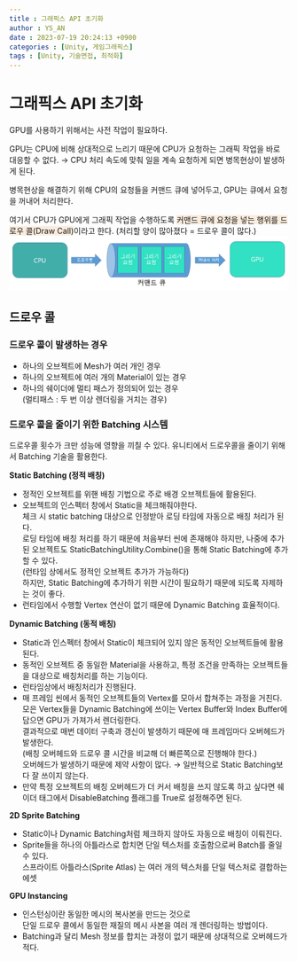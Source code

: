 ```yaml
---
title : 그래픽스 API 초기화
author : YS_AN
date : 2023-07-19 20:24:13 +0900
categories : [Unity, 게임그래픽스]
tags : [Unity, 기술면접, 최적화]
---
```


# 그래픽스 API 초기화

GPU를 사용하기 위해서는 사전 작업이 필요하다.

GPU는 CPU에 비해 상대적으로 느리기 때문에 CPU가 요청하는 그래픽 작업을 바로 대응할 수 없다. 
→ CPU 처리 속도에 맞춰 일을 계속 요청하게 되면 병목현상이 발생하게 된다. 

병목현상을 해결하기 위해 CPU의 요청들을 커맨드 큐에 넣어두고, GPU는 큐에서 요청을 꺼내어 처리한다. 

여기서 CPU가 GPU에게 그래픽 작업을 수행하도록 <span style='background-color: #FBECDD'>커맨드 큐에 요청을 넣는 행위를 드로우 콜(Draw Call)</span>이라고 한다.
(처리할 양이 많아졌다 = 드로우 콜이 많다.)
![드로우콜 이미지](../../assets/img//post/Unity/GameGraphics/071901_DrawCall.PNG)


## 드로우 콜

### 드로우 콜이 발생하는 경우

- 하나의 오브젝트에 Mesh가 여러 개인 경우
- 하나의 오브젝트에 여러 개의 Material이 있는 경우
- 하나의 쉐이더에 멀티 패스가 정의되어 있는 경우 <br/> (멀티패스 : 두 번 이상 렌더링을 거치는 경우)


### 드로우 콜을 줄이기 위한 Batching 시스템

드로우콜 횟수가 크만 성능에 영향을 끼칠 수 있다.
유니티에서 드로우콜을 줄이기 위해서 Batching 기술을 활용한다. 

**Static Batching (정적 배칭)**
 * 정적인 오브젝트를 위핸 배칭 기법으로 주로 배경 오브젝트들에 활용된다. 
 * 오브젝트의 인스펙터 창에서 Static을 체크해줘야한다. <br/>
   체크 시 static batching 대상으로 인정받아 로딩 타임에 자동으로 배칭 처리가 된다. <br/>
   로딩 타임에 배칭 처리를 하기 때문에 처음부터 씬에 존재해야 하지만, 나중에 추가된 오브젝트도 StaticBatchingUtility.Combine()을 통해 Static Batching에 추가할 수 있다. <br/>
   (런타임 상에서도 정적인 오브젝트 추가가 가능하다) <br/>
   하지만, Static Batching에 추가하기 위한 시간이 필요하기 때문에 되도록 자제하는 것이 좋다.
 * 런타임에서 수행할 Vertex 연산이 없기 때문에 Dynamic Batching 효율적이다.
 
**Dynamic Batching (동적 배칭)**
 * Static과 인스펙터 창에서 Static이 체크되어 있지 않은 동적인 오브젝트들에 활용된다. 
 * 동적인 오브젝트 중 동일한 Material을 사용하고, 특정 조건을 만족하는 오브젝트들을 대상으로 배칭처리를 하는 기능이다. 
 * 런타임상에서 배칭처리가 진행된다. 
 * 매 프레임 씬에서 동적인 오브젝트들의 Vertex를 모아서 합쳐주는 과정을 거친다. <br/>
   모은 Vertex들을 Dynamic Batching에 쓰이는 Vertex Buffer와 Index Buffer에 담으면 GPU가 가져가서 렌더링한다. <br/>
   결과적으로 매번 데이터 구축과 갱신이 발생하기 때문에 매 프레임마다 오버헤드가 발생한다. <br/>
   (배칭 오버헤드와 드로우 콜 시간을 비교해 더 빠른쪽으로 진행해야 한다.) <br/>
   오버헤드가 발생하기 때문에 제약 사항이 많다. → 일반적으로 Static Batching보다 잘 쓰이지 않는다. 
 * 만약 특정 오브젝트의 배칭 오버헤드가 더 커서 배칭을 쓰지 않도록 하고 싶다면 쉐이더 태그에서 DisableBatching 플래그를 True로 설정해주면 된다.
 
**2D Sprite Batching**
 * Static이나 Dynamic Batching처럼 체크하지 않아도 자동으로 배칭이 이뤄진다.
 * Sprite들을 하나의 아틀라스로 합치면 단일 텍스처를 호출함으로써 Batch를 줄일 수 있다. <br/>
   스프라이트 아틀라스(Sprite Atlas) 는 여러 개의 텍스처를 단일 텍스처로 결합하는 에셋

**GPU Instancing**
 * 인스턴싱이란 동일한 메시의 복사본을 만드는 것으로 <br>
   단일 드로우 콜에서 동일한 재질의 메시 사본을 여러 개 렌더링하는 방법이다. 
 * Batching과 달리 Mesh 정보를 합치는 과정이 없기 때문에 상대적으로 오버헤드가 적다.
